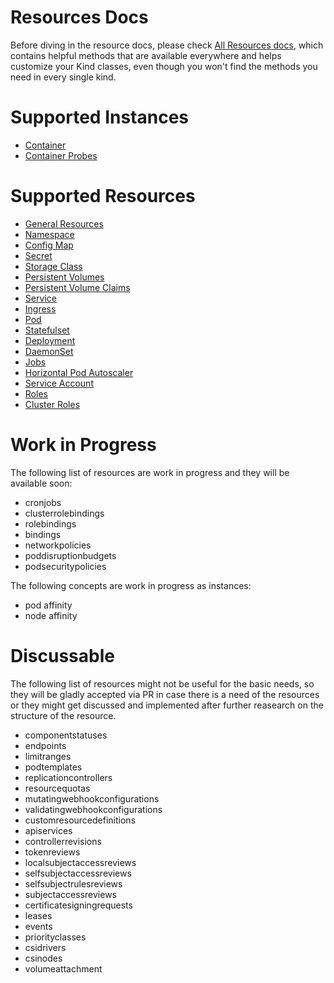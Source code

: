 # Resources Docs

Before diving in the resource docs, please check [All Resources docs](kinds/Resource.md), which contains helpful methods that are available everywhere and helps customize your Kind classes, even though you won't find the methods you need in every single kind.

# Supported Instances

- [Container](instances/Container.md)
- [Container Probes](instances/Probes.md)

# Supported Resources

- [General Resources](kinds/Resource.md)
- [Namespace](kinds/Namespace.md)
- [Config Map](kinds/ConfigMap.md)
- [Secret](kinds/Secret.md)
- [Storage Class](kinds/StorageClass.md)
- [Persistent Volumes](kinds/PersistentVolume.md)
- [Persistent Volume Claims](kinds/PersistentVolumeClaim.md)
- [Service](kinds/Service.md)
- [Ingress](kinds/Ingress.md)
- [Pod](kinds/Pod.md)
- [Statefulset](kinds/StatefulSet.md)
- [Deployment](kinds/Deployment.md)
- [DaemonSet](kinds/DaemonSet.md)
- [Jobs](kinds/Job.md)
- [Horizontal Pod Autoscaler](kinds/HorizontalPodAutoscaler.md)
- [Service Account](kinds/ServiceAccount.md)
- [Roles](kinds/Role.md)
- [Cluster Roles](kinds/ClusterRole.md)

# Work in Progress

The following list of resources are work in progress and they will be available soon:

- cronjobs
- clusterrolebindings
- rolebindings
- bindings
- networkpolicies
- poddisruptionbudgets
- podsecuritypolicies

The following concepts are work in progress as instances:

- pod affinity
- node affinity

# Discussable

The following list of resources might not be useful for the basic needs, so they will be gladly accepted via PR in case there is a need of the resources or they might get discussed and implemented after further reasearch on the structure of the resource.

- componentstatuses
- endpoints
- limitranges
- podtemplates
- replicationcontrollers
- resourcequotas
- mutatingwebhookconfigurations
- validatingwebhookconfigurations
- customresourcedefinitions
- apiservices
- controllerrevisions
- tokenreviews
- localsubjectaccessreviews
- selfsubjectaccessreviews
- selfsubjectrulesreviews
- subjectaccessreviews
- certificatesigningrequests
- leases
- events
- priorityclasses
- csidrivers
- csinodes
- volumeattachment
